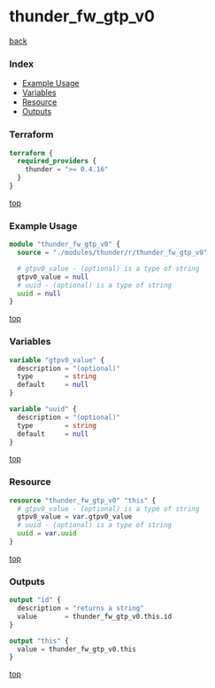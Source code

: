 # thunder_fw_gtp_v0

[back](../thunder.md)

### Index

- [Example Usage](#example-usage)
- [Variables](#variables)
- [Resource](#resource)
- [Outputs](#outputs)

### Terraform

```terraform
terraform {
  required_providers {
    thunder = ">= 0.4.16"
  }
}
```

[top](#index)

### Example Usage

```terraform
module "thunder_fw_gtp_v0" {
  source = "./modules/thunder/r/thunder_fw_gtp_v0"

  # gtpv0_value - (optional) is a type of string
  gtpv0_value = null
  # uuid - (optional) is a type of string
  uuid = null
}
```

[top](#index)

### Variables

```terraform
variable "gtpv0_value" {
  description = "(optional)"
  type        = string
  default     = null
}

variable "uuid" {
  description = "(optional)"
  type        = string
  default     = null
}
```

[top](#index)

### Resource

```terraform
resource "thunder_fw_gtp_v0" "this" {
  # gtpv0_value - (optional) is a type of string
  gtpv0_value = var.gtpv0_value
  # uuid - (optional) is a type of string
  uuid = var.uuid
}
```

[top](#index)

### Outputs

```terraform
output "id" {
  description = "returns a string"
  value       = thunder_fw_gtp_v0.this.id
}

output "this" {
  value = thunder_fw_gtp_v0.this
}
```

[top](#index)